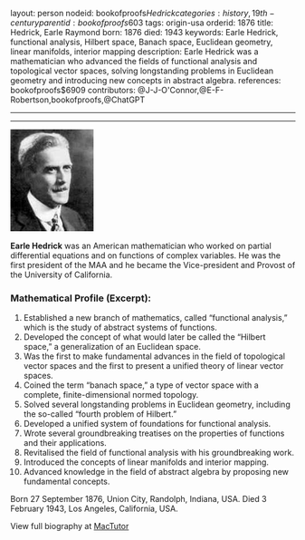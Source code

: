 layout: person
nodeid: bookofproofs$Hedrick
categories: history,19th-century
parentid: bookofproofs$603
tags: origin-usa
orderid: 1876
title: Hedrick, Earle Raymond
born: 1876
died: 1943
keywords: Earle Hedrick, functional analysis, Hilbert space, Banach space, Euclidean geometry, linear manifolds, interior mapping
description: Earle Hedrick was a mathematician who advanced the fields of functional analysis and topological vector spaces, solving longstanding problems in Euclidean geometry and introducing new concepts in abstract algebra.
references: bookofproofs$6909
contributors: @J-J-O'Connor,@E-F-Robertson,bookofproofs,@ChatGPT

---



---

![Hedrick.jpg](https://github.com/bookofproofs/bookofproofs.github.io/blob/main/_sources/_assets/images/portraits/Hedrick.jpg?raw=true)

**Earle Hedrick** was an American mathematician who worked on partial differential equations and on functions of complex variables. He was the first president of the MAA and he became the Vice-president and Provost of the University of California.

### Mathematical Profile (Excerpt):
1. Established a new branch of mathematics, called “functional analysis,” which is the study of abstract systems of functions.
2. Developed the concept of what would later be called the “Hilbert space,” a generalization of an Euclidean space.
3. Was the first to make fundamental advances in the field of topological vector spaces and the first to present a unified theory of linear vector spaces. 
4. Coined the term “banach space,” a type of vector space with a complete, finite-dimensional normed topology. 
5. Solved several longstanding problems in Euclidean geometry, including the so-called “fourth problem of Hilbert.”
6. Developed a unified system of foundations for functional analysis.
7. Wrote several groundbreaking treatises on the properties of functions and their applications.
8. Revitalised the field of functional analysis with his groundbreaking work.
9. Introduced the concepts of linear manifolds and interior mapping. 
10. Advanced knowledge in the field of abstract algebra by proposing new fundamental concepts.

Born 27 September 1876, Union City, Randolph, Indiana, USA. Died 3 February 1943, Los Angeles, California, USA.

View full biography at [MacTutor](https://mathshistory.st-andrews.ac.uk/Biographies/Hedrick/)
